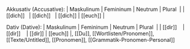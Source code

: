 
Akkusativ (Accusative):
| Maskulinum | Femininum | Neutrum | Plural  |
| [[dich]]   | [[dich]]   | [[dich]] | [[euch]] |


Dativ (Dative):
| Maskulinum | Femininum | Neutrum | Plural  |
| [[dir]]    | [[dir]]    | [[dir]] | [[euch]] |, [[Du]], [[Wortlisten/Pronomen]], [[Texte/Untitled]], [[Pronomen]], [[Grammatik-Pronomen-Personal]]